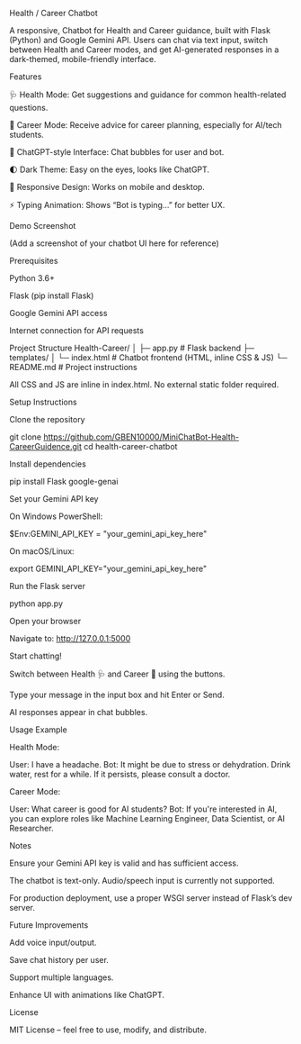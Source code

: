Health / Career Chatbot

A responsive, Chatbot for Health and Career guidance, built with Flask (Python) and Google Gemini API. Users can chat via text input, switch between Health and Career modes, and get AI-generated responses in a dark-themed, mobile-friendly interface.

Features

🩺 Health Mode: Get suggestions and guidance for common health-related questions.

💼 Career Mode: Receive advice for career planning, especially for AI/tech students.

💬 ChatGPT-style Interface: Chat bubbles for user and bot.

🌓 Dark Theme: Easy on the eyes, looks like ChatGPT.

📱 Responsive Design: Works on mobile and desktop.

⚡ Typing Animation: Shows “Bot is typing…” for better UX.

Demo Screenshot

(Add a screenshot of your chatbot UI here for reference)

Prerequisites

Python 3.6+

Flask (pip install Flask)

Google Gemini API access

Internet connection for API requests

Project Structure
Health-Career/
│
├─ app.py              # Flask backend
├─ templates/
│   └─ index.html      # Chatbot frontend (HTML, inline CSS & JS)
└─ README.md           # Project instructions


All CSS and JS are inline in index.html. No external static folder required.

Setup Instructions

Clone the repository

git clone https://github.com/GBEN10000/MiniChatBot-Health-CareerGuidence.git
cd health-career-chatbot


Install dependencies

pip install Flask google-genai


Set your Gemini API key

On Windows PowerShell:

$Env:GEMINI_API_KEY = "your_gemini_api_key_here"


On macOS/Linux:

export GEMINI_API_KEY="your_gemini_api_key_here"


Run the Flask server

python app.py


Open your browser

Navigate to: http://127.0.0.1:5000

Start chatting!

Switch between Health 🩺 and Career 💼 using the buttons.

Type your message in the input box and hit Enter or Send.

AI responses appear in chat bubbles.

Usage Example

Health Mode:

User: I have a headache.
Bot: It might be due to stress or dehydration. Drink water, rest for a while. If it persists, please consult a doctor.


Career Mode:

User: What career is good for AI students?
Bot: If you're interested in AI, you can explore roles like Machine Learning Engineer, Data Scientist, or AI Researcher.

Notes

Ensure your Gemini API key is valid and has sufficient access.

The chatbot is text-only. Audio/speech input is currently not supported.

For production deployment, use a proper WSGI server instead of Flask’s dev server.

Future Improvements

Add voice input/output.

Save chat history per user.

Support multiple languages.

Enhance UI with animations like ChatGPT.

License

MIT License – feel free to use, modify, and distribute.

